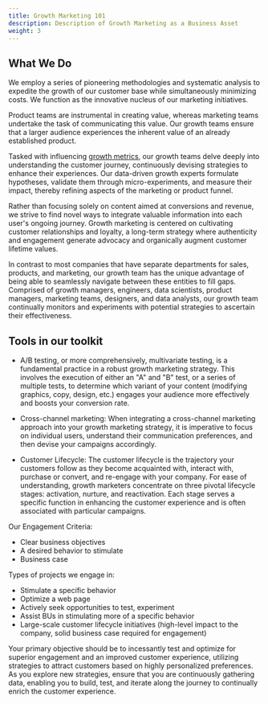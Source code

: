 ```yaml
---
title: Growth Marketing 101
description: Description of Growth Marketing as a Business Asset
weight: 3
---
```


## What We Do
We employ a series of pioneering methodologies and systematic analysis to expedite the growth of our customer base while simultaneously minimizing costs. We function as the innovative nucleus of our marketing initiatives.

Product teams are instrumental in creating value, whereas marketing teams undertake the task of communicating this value. Our growth teams ensure that a larger audience experiences the inherent value of an already established product.

Tasked with influencing [growth metrics](https://mixpanel.com/blog/growth-metrics-what-you-should-be-tracking/), our growth teams delve deeply into understanding the customer journey, continuously devising strategies to enhance their experiences. Our data-driven growth experts formulate hypotheses, validate them through micro-experiments, and measure their impact, thereby refining aspects of the marketing or product funnel.

Rather than focusing solely on content aimed at conversions and revenue, we strive to find novel ways to integrate valuable information into each user's ongoing journey. Growth marketing is centered on cultivating customer relationships and loyalty, a long-term strategy where authenticity and engagement generate advocacy and organically augment customer lifetime values.

In contrast to most companies that have separate departments for sales, products, and marketing, our growth team has the unique advantage of being able to seamlessly navigate between these entities to fill gaps. Comprised of growth managers, engineers, data scientists, product managers, marketing teams, designers, and data analysts, our growth team continually monitors and experiments with potential strategies to ascertain their effectiveness.

## Tools in our toolkit
* A/B testing, or more comprehensively, multivariate testing, is a fundamental practice in a robust growth marketing strategy. This involves the execution of either an "A" and "B" test, or a series of multiple tests, to determine which variant of your content (modifying graphics, copy, design, etc.) engages your audience more effectively and boosts your conversion rate.

* Cross-channel marketing: When integrating a cross-channel marketing approach into your growth marketing strategy, it is imperative to focus on individual users, understand their communication preferences, and then devise your campaigns accordingly.

* Customer Lifecycle: The customer lifecycle is the trajectory your customers follow as they become acquainted with, interact with, purchase or convert, and re-engage with your company. For ease of understanding, growth marketers concentrate on three pivotal lifecycle stages: activation, nurture, and reactivation. Each stage serves a specific function in enhancing the customer experience and is often associated with particular campaigns.

Our Engagement Criteria:
* Clear business objectives
* A desired behavior to stimulate
* Business case


Types of projects we engage in: 
* Stimulate a specific behavior
* Optimize a web page
* Actively seek opportunities to test, experiment
* Assist BUs in stimulating more of a specific behavior
* Large-scale customer lifecycle initiatives (high-level impact to the company, solid business case required for engagement)

Your primary objective should be to incessantly test and optimize for superior engagement and an improved customer experience, utilizing strategies to attract customers based on highly personalized preferences. As you explore new strategies, ensure that you are continuously gathering data, enabling you to build, test, and iterate along the journey to continually enrich the customer experience.

